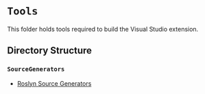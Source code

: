 # `Tools`
This folder holds tools required to build the Visual Studio extension.

## Directory Structure
### `SourceGenerators`
- [Roslyn Source Generators](SourceGenerators)